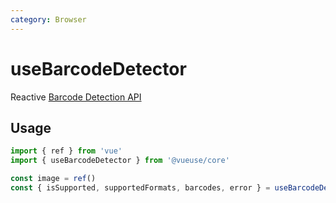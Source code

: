 ```yaml
---
category: Browser
---
```


# useBarcodeDetector

Reactive [Barcode Detection API](https://developer.mozilla.org/en-US/docs/Web/API/Barcode_Detection_API)

## Usage

```ts
import { ref } from 'vue'
import { useBarcodeDetector } from '@vueuse/core'

const image = ref()
const { isSupported, supportedFormats, barcodes, error } = useBarcodeDetector(image)
```
